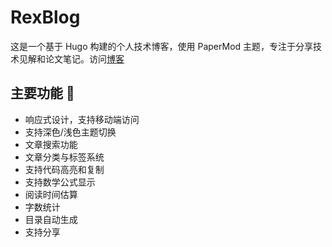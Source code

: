 # RexBlog

这是一个基于 Hugo 构建的个人技术博客，使用 PaperMod 主题，专注于分享技术见解和论文笔记。访问[博客](https://rextechie.github.io/)

## 主要功能 🚀

- 响应式设计，支持移动端访问
- 支持深色/浅色主题切换
- 文章搜索功能
- 文章分类与标签系统
- 支持代码高亮和复制
- 支持数学公式显示
- 阅读时间估算
- 字数统计
- 目录自动生成
- 支持分享
